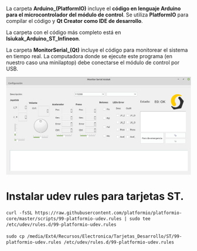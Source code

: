 La carpeta **Arduino_(PlatformIO)** incluye el **código en lenguaje Arduino para el microcontrolador del módulo de control**. Se utiliza **PlatformIO** para compilar el código y **Qt Creator como IDE de desarrollo**.

La carpeta con el código más completo está en **Isiukak_Arduino_ST_Infineon**.


La carpeta **MonitorSerial_(Qt)** incluye el código para monitorear el sistema en tiempo real. La computadora donde se ejecute este programa (en nuestro caso una minilaptop) debe conectarse el módulo de control por USB. 

![Imagen de la interfaz del monitor serie](../assets/imgs/interfaz-monitor-serial.png)


# Instalar udev rules para tarjetas ST.
	curl -fsSL https://raw.githubusercontent.com/platformio/platformio-core/master/scripts/99-platformio-udev.rules | sudo tee /etc/udev/rules.d/99-platformio-udev.rules
	
	sudo cp /media/Ext4/Recursos/Electronica/Tarjetas_Desarrollo/ST/99-platformio-udev.rules /etc/udev/rules.d/99-platformio-udev.rules